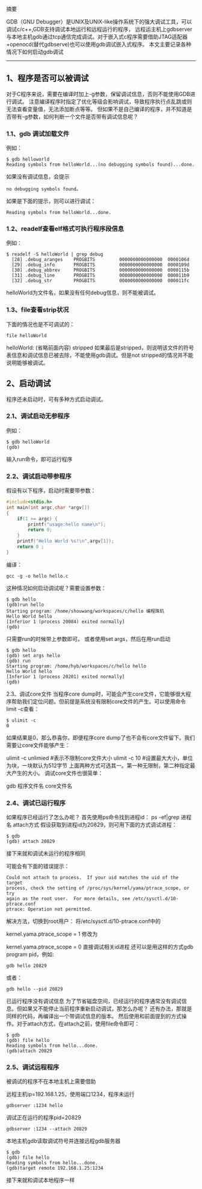 摘要

GDB（GNU Debugger）是UNIX及UNIX-like操作系统下的强大调试工具，可以调试c/c++,GDB支持调试本地运行和远程运行的程序，
远程运主机上gdbserver与本地主机gdb通过tcp通信完成调试。对于嵌入式c程序需要借助JTAG适配器+openocd(替代gdbserve)也可以使用gdb调试嵌入式程序。
本文主要记录各种情况下如何启动gdb调试
 
----
## 1、程序是否可以被调试
对于C程序来说，需要在编译时加上-g参数，保留调试信息，否则不能使用GDB进行调试。
注意编译程序时指定了优化等级会影响调试，导致程序执行点乱跳或则无法查看变量值，无法添加断点等等。
但如果不是自己编译的程序，并不知道是否带有-g参数，如何判断一个文件是否带有调试信息呢？

### 1.1、gdb 调试加载文件
例如：
```shell
$ gdb helloworld
Reading symbols from helloWorld...(no debugging symbols found)...done.
```

如果没有调试信息，会提示
```shell
no debugging symbols found。
```

如果是下面的提示，则可以进行调试：
```shell
Reading symbols from helloWorld...done.
```

### 1.2、readelf查看elf格式可执行程序段信息
例如：
```shell
$ readelf -S helloWorld | grep debug
  [28] .debug_aranges    PROGBITS         0000000000000000  0000106d
  [29] .debug_info       PROGBITS         0000000000000000  0000109d
  [30] .debug_abbrev     PROGBITS         0000000000000000  0000115b
  [31] .debug_line       PROGBITS         0000000000000000  000011b9
  [32] .debug_str        PROGBITS         0000000000000000  000011fc
```

helloWorld为文件名，如果没有任何debug信息，则不能被调试。
### 1.3、file查看strip状况
下面的情况也是不可调试的：
```shell
file helloWorld
```
helloWorld: (省略前面内容) stripped
如果最后是stripped，则说明该文件的符号表信息和调试信息已被去除，不能使用gdb调试。但是not stripped的情况并不能说明能够被调试。

## 2、启动调试
程序还未启动时，可有多种方式启动调试。
### 2.1、调试启动无参程序
例如：

```shell
$ gdb helloWorld
(gdb)
```

输入run命令，即可运行程序

### 2.2、调试启动带参程序
假设有以下程序，启动时需要带参数：
```c
#include<stdio.h>
int main(int argc,char *argv[])
{
    if(1 >= argc) {
        printf("usage:hello name\n");
        return 0;
    }
    printf("Hello World %s!\n",argv[1]);
    return 0 ;
}
```

编译：
```shell
gcc -g -o hello hello.c
```

这种情况如何启动调试呢？需要设置参数：
```shell
$ gdb hello
(gdb)run hello
Starting program: /home/shouwang/workspaces/c/hello 编程珠玑
Hello World hello
[Inferior 1 (process 20084) exited normally]
(gdb)
```
只需要run的时候带上参数即可。
或者使用set args，然后在用run启动

```shell
$ gdb hello
(gdb) set args hello
(gdb) run
Starting program: /home/hyb/workspaces/c/hello hello
Hello World hello
[Inferior 1 (process 20201) exited normally]
(gdb)
```

2.3、调试core文件
当程序core dump时，可能会产生core文件，它能够很大程序帮助我们定位问题。但前提是系统没有限制core文件的产生。可以使用命令limit -c查看：

```shell
$ ulimit -c
0
```

如果结果是0，那么恭喜你，即便程序core dump了也不会有core文件留下。我们需要让core文件能够产生：

ulimit -c unlimied  #表示不限制core文件大小
ulimit -c 10        #设置最大大小，单位为块，一块默认为512字节
上面两种方式可选其一。第一种无限制，第二种指定最大产生的大小。
调试core文件也很简单：

gdb 程序文件名 core文件名
### 2.4、调试已运行程序
如果程序已经运行了怎么办呢？
首先使用ps命令找到进程id：
ps -ef|grep 进程名
attach方式
假设获取到进程id为20829，则可用下面的方式调试进程：
```shell
$ gdb
(gdb) attach 20829
```

接下来就和调试未运行的程序相同

可能会有下面的错误提示：
```shell
Could not attach to process.  If your uid matches the uid of the target
process, check the setting of /proc/sys/kernel/yama/ptrace_scope, or try
again as the root user.  For more details, see /etc/sysctl.d/10-ptrace.conf
ptrace: Operation not permitted.
```

解决方法，切换到root用户：
将/etc/sysctl.d/10-ptrace.conf中的

kernel.yama.ptrace_scope = 1
修改为

kernel.yama.ptrace_scope = 0
直接调试相关id进程
还可以是用这样的方式gdb program pid，例如:
```shell
gdb hello 20829
```
或者：
```shell
gdb hello --pid 20829
```

已运行程序没有调试信息
为了节省磁盘空间，已经运行的程序通常没有调试信息。但如果又不能停止当前程序重新启动调试，那怎么办呢？
还有办法，那就是同样的代码，再编译出一个带调试信息的版本。
然后使用和前面提到的方式操作。对于attach方式，在attach之前，使用file命令即可：
```shell
$ gdb
(gdb) file hello
Reading symbols from hello...done.
(gdb)attach 20829
```

### 2.5、调试远程程序
被调试的程序不在本地主机上需要借助

远程主机ip=192.168.1.25，使用端口1234，程序未运行
```shell
gdbserver :1234 hello
```

调试正在运行的程序pid=20829
```shell
gdbserver :1234 --attach 20829
```

本地主机gdb读取调试符号并连接远程gdb服务器
```shell
$ gdb
(gdb) file hello
Reading symbols from hello...done.
(gdb)target remote 192.168.1.25:1234
```
接下来就和调试本地程序一样